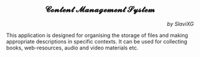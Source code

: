 <div align="center">
<h2><b>𝓒𝓸𝓷𝓽𝓮𝓷𝓽 𝓜𝓪𝓷𝓪𝓰𝓮𝓶𝓮𝓷𝓽 𝓢𝔂𝓼𝓽𝓮𝓶</b></h2>
</div>

<div align="right"><em>
by SlaviXG
</em></div>

This application is designed for organising the storage 
of files and making appropriate descriptions in specific contexts. 
It can be used for collecting books, web-resources, audio and video materials etc.
